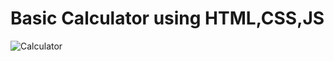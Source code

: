 <h1>Basic Calculator using HTML,CSS,JS</h1>

![Calculator](https://user-images.githubusercontent.com/55808025/91876854-d58b0d00-ec9a-11ea-9143-f80394206395.png)
